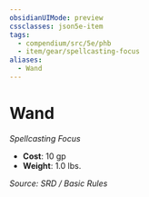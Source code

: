 ```yaml
---
obsidianUIMode: preview
cssclasses: json5e-item
tags:
  - compendium/src/5e/phb
  - item/gear/spellcasting-focus
aliases:
  - Wand
---
```

# Wand
*Spellcasting Focus*  

- **Cost**: 10 gp
- **Weight**: 1.0 lbs.

*Source: SRD / Basic Rules*